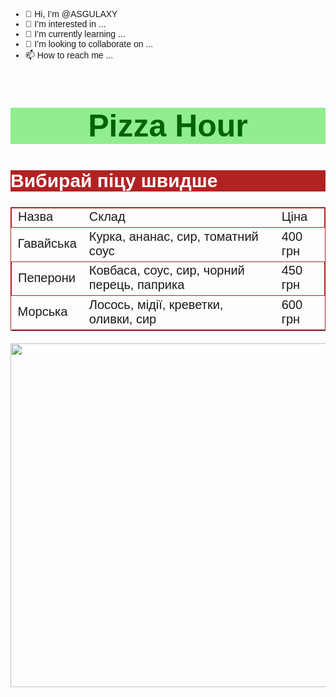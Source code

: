 - 👋 Hi, I’m @ASGULAXY
- 👀 I’m interested in ...
- 🌱 I’m currently learning ...
- 💞️ I’m looking to collaborate on ...
- 📫 How to reach me ...

<!---
ASGULAXY/ASGULAXY is a ✨ special ✨ repository because its `README.md` (this file) appears on your GitHub profile.
You can click the Preview link to take a look at your changes.
--->
<html>
       <body style="font-family:sans-serif">
    <h1 style="background-color:lightgreen;color:darkgreen; text-align:center;font-size:50px">Pizza Hour</h1>
    <h2 style="background-color:firebrick;color:white;font-size:30px">Вибирай піцу швидше</h2>
    <table style="font-size:20px;border:1px solid firebrick;border-collapse:collapse">
        <tr style="border:1px solid firebrick">
            <td>Назва</td>
            <td>Склад</td>
            <td>Ціна</td>
        </tr>
        <tr style="border 1px solid firebrick">
            <td>Гавайська</td>
            <td>Курка, ананас, сир, томатний соус</td>
            <td>400 грн</td>
        </tr>
        <tr style="border:1px solid firebrick">
            <td>Пеперони</td>
            <td>Ковбаса, соус, сир, чорний перець, паприка</td>
            <td>450 грн</td>
        </tr>
        <tr style=border:1px solid firebrick">
            <td>Морська</td>
            <td>Лосось, мідії, креветки, оливки, сир</td>
            <td>600 грн</td>
        </tr>
    </table>
    <p><img src="/uploads/2020/10/food-3309418_1920_0_1603914793.jpg" width="550px"/></p>
    </body>
</html>
